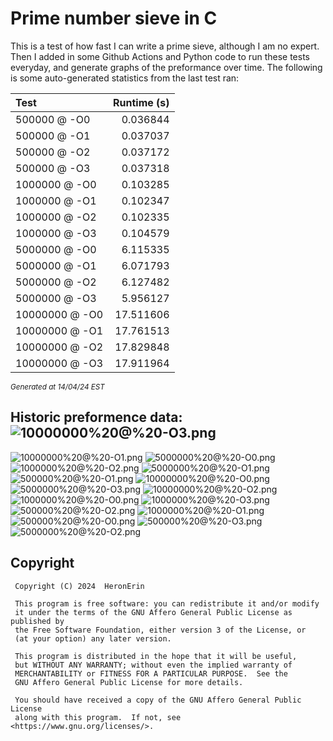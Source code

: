 # Prime number sieve in C

This is a test of how fast I can write a prime sieve, although I am no expert. Then I added in some Github Actions and Python code to run these tests everyday, and generate graphs of the preformance over time.
The following is some auto-generated statistics from the last test ran:

| Test          | Runtime (s)   |
| :---          |          ---: |
|500000 @ -O0|0.036844|
|500000 @ -O1|0.037037|
|500000 @ -O2|0.037172|
|500000 @ -O3|0.037318|
|1000000 @ -O0|0.103285|
|1000000 @ -O1|0.102347|
|1000000 @ -O2|0.102335|
|1000000 @ -O3|0.104579|
|5000000 @ -O0|6.115335|
|5000000 @ -O1|6.071793|
|5000000 @ -O2|6.127482|
|5000000 @ -O3|5.956127|
|10000000 @ -O0|17.511606|
|10000000 @ -O1|17.761513|
|10000000 @ -O2|17.829848|
|10000000 @ -O3|17.911964|

<sup><i>Generated at 14/04/24 EST</i></sup>
## Historic preformence data:![10000000%20@%20-O3.png](imgs/10000000%20@%20-O3.png)
![10000000%20@%20-O1.png](imgs/10000000%20@%20-O1.png)
![5000000%20@%20-O0.png](imgs/5000000%20@%20-O0.png)
![1000000%20@%20-O2.png](imgs/1000000%20@%20-O2.png)
![5000000%20@%20-O1.png](imgs/5000000%20@%20-O1.png)
![500000%20@%20-O1.png](imgs/500000%20@%20-O1.png)
![10000000%20@%20-O0.png](imgs/10000000%20@%20-O0.png)
![5000000%20@%20-O3.png](imgs/5000000%20@%20-O3.png)
![10000000%20@%20-O2.png](imgs/10000000%20@%20-O2.png)
![1000000%20@%20-O0.png](imgs/1000000%20@%20-O0.png)
![1000000%20@%20-O3.png](imgs/1000000%20@%20-O3.png)
![500000%20@%20-O2.png](imgs/500000%20@%20-O2.png)
![1000000%20@%20-O1.png](imgs/1000000%20@%20-O1.png)
![500000%20@%20-O0.png](imgs/500000%20@%20-O0.png)
![500000%20@%20-O3.png](imgs/500000%20@%20-O3.png)
![5000000%20@%20-O2.png](imgs/5000000%20@%20-O2.png)


## Copyright
```
 Copyright (C) 2024  HeronErin

 This program is free software: you can redistribute it and/or modify
 it under the terms of the GNU Affero General Public License as published by
 the Free Software Foundation, either version 3 of the License, or
 (at your option) any later version.

 This program is distributed in the hope that it will be useful,
 but WITHOUT ANY WARRANTY; without even the implied warranty of
 MERCHANTABILITY or FITNESS FOR A PARTICULAR PURPOSE.  See the
 GNU Affero General Public License for more details.

 You should have received a copy of the GNU Affero General Public License
 along with this program.  If not, see <https://www.gnu.org/licenses/>.
```